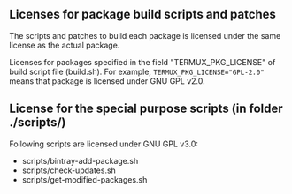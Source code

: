 ## Licenses for package build scripts and patches

The scripts and patches to build each package is licensed under the same
license as the actual package.

Licenses for packages specified in the field "TERMUX_PKG_LICENSE" of build
script file (build.sh). For example, `TERMUX_PKG_LICENSE="GPL-2.0"` means
that package is licensed under GNU GPL v2.0.

## License for the special purpose scripts (in folder ./scripts/)

Following scripts are licensed under GNU GPL v3.0:

 * scripts/bintray-add-package.sh
 * scripts/check-updates.sh
 * scripts/get-modified-packages.sh
